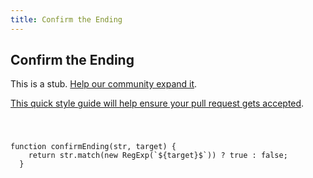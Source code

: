 ```yaml
---
title: Confirm the Ending
---
```

## Confirm the Ending

This is a stub. <a href='https://github.com/freecodecamp/guides/tree/master/src/pages/certifications/javascript-algorithms-and-data-structures/basic-algorithm-scripting/confirm-the-ending/index.md' target='_blank' rel='nofollow'>Help our community expand it</a>.

<a href='https://github.com/freecodecamp/guides/blob/master/README.md' target='_blank' rel='nofollow'>This quick style guide will help ensure your pull request gets accepted</a>.

<!-- The article goes here, in GitHub-flavored Markdown. Feel free to add YouTube videos, images, and CodePen/JSBin embeds  -->
<code>
  <pre>function confirmEnding(str, target) {
    return str.match(new RegExp(`${target}$`)) ? true : false;
  }</pre>
</code>
